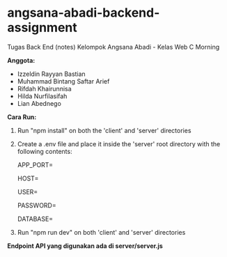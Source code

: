 # angsana-abadi-backend-assignment
Tugas Back End (notes) Kelompok Angsana Abadi - Kelas Web C Morning

**Anggota:**
- Izzeldin Rayyan Bastian
- Muhammad Bintang Saftar Arief
- Rifdah Khairunnisa
- Hilda Nurfilasifah
- Lian Abednego

**Cara Run:**

1. Run "npm install" on both the 'client' and 'server' directories
2. Create a .env file and place it inside the 'server' root directory with the following contents:
   
    APP_PORT=
   
    HOST=

    USER=
   
    PASSWORD=
   
    DATABASE=
   
4. Run "npm run dev" on both 'client' and 'server' directories


**Endpoint API yang digunakan ada di server/server.js**
